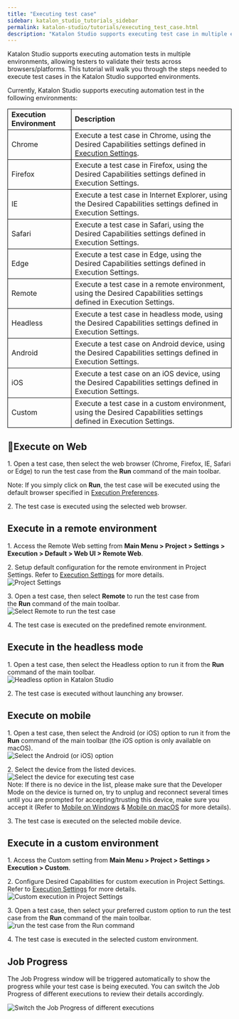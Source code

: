 ```yaml
---
title: "Executing test case"
sidebar: katalon_studio_tutorials_sidebar
permalink: katalon-studio/tutorials/executing_test_case.html
description: "Katalon Studio supports executing test case in multiple environments, allowing testers to validate their tests across browsers/platforms."
---
```

Katalon Studio supports executing automation tests in multiple environments, allowing testers to validate their tests across browsers/platforms. This tutorial will walk you through the steps needed to execute test cases in the Katalon Studio supported environments.  

Currently, Katalon Studio supports executing automation test in the following environments:

<table class=""><tbody class=""><tr class=""><td style="border: 1px solid black; text-align: left;" class=""><b class="">Execution Environment</b></td><td style="border: 1px solid black; text-align: left;" class=""><b class="">Description</b></td></tr><tr style="text-align: center; border: 1px solid black;" class=""><td style="border: 1px solid black; text-align: left;" class=""><span style="font-weight: 400;" class="">Chrome</span></td><td style="border: 1px solid black; text-align: left;" class=""><span style="font-weight: 400;" class="">Execute a test case in Chrome, using the Desired Capabilities settings defined in </span><a href="https://docs.katalon.com/display/KD/Execution+Settings" target="_blank" rel="noopener noreferrer" class=""><span style="font-weight: 400;" class="">Execution Settings</span></a><span style="font-weight: 400;" class="">.</span></td></tr><tr class=""><td style="border: 1px solid black; text-align: left;" class=""><span style="font-weight: 400;" class="">Firefox</span></td><td style="border: 1px solid black; text-align: left;" class=""><span style="font-weight: 400;" class="">Execute a test case in Firefox, using the Desired Capabilities settings defined in </span><span style="font-weight: 400;" class="">Execution Settings</span><span style="font-weight: 400;" class="">.</span></td></tr><tr class=""><td style="border: 1px solid black; text-align: left;" class=""><span style="font-weight: 400;" class="">IE</span></td><td style="border: 1px solid black; text-align: left;" class=""><span style="font-weight: 400;" class="">Execute a test case in Internet Explorer, using the Desired Capabilities settings defined in </span><span style="font-weight: 400;" class="">Execution Settings</span><span style="font-weight: 400;" class="">.</span></td></tr><tr class=""><td style="border: 1px solid black; text-align: left;" class=""><span style="font-weight: 400;" class="">Safari</span></td><td style="border: 1px solid black; text-align: left;" class=""><span style="font-weight: 400;" class="">Execute a test case in Safari, using the Desired Capabilities settings defined in </span><span style="font-weight: 400;" class="">Execution Settings</span><span style="font-weight: 400;" class="">.</span></td></tr><tr class=""><td style="border: 1px solid black; text-align: left;" class=""><span style="font-weight: 400;" class="">Edge</span></td><td style="border: 1px solid black; text-align: left;" class=""><span style="font-weight: 400;" class="">Execute a test case in Edge, using the Desired Capabilities settings defined in </span><span style="font-weight: 400;" class="">Execution Settings</span><span style="font-weight: 400;" class="">.</span></td></tr><tr class=""><td style="border: 1px solid black; text-align: left;" class=""><span style="font-weight: 400;" class="">Remote</span></td><td style="border: 1px solid black; text-align: left;" class=""><span style="font-weight: 400;" class="">Execute a test case in a remote environment, using the Desired Capabilities settings defined in </span><span style="font-weight: 400;" class="">Execution Settings</span><span style="font-weight: 400;" class="">.</span></td></tr><tr class=""><td style="border: 1px solid black; text-align: left;" class=""><span style="font-weight: 400;" class="">Headless</span></td><td style="border: 1px solid black; text-align: left;" class=""><span style="font-weight: 400;" class="">Execute a test case in headless mode, using the Desired Capabilities settings defined in </span><span style="font-weight: 400;" class="">Execution Settings</span><span style="font-weight: 400;" class="">.</span></td></tr><tr class=""><td style="border: 1px solid black; text-align: left;" class=""><span style="font-weight: 400;" class="">Android</span></td><td style="border: 1px solid black; text-align: left;" class=""><span style="font-weight: 400;" class="">Execute a test case on Android device, using the Desired Capabilities settings defined in </span><span style="font-weight: 400;" class="">Execution Settings</span><span style="font-weight: 400;" class="">.</span></td></tr><tr class=""><td style="border: 1px solid black; text-align: left;" class=""><span style="font-weight: 400;" class="">iOS</span></td><td style="border: 1px solid black; text-align: left;" class=""><span style="font-weight: 400;" class="">Execute a test case on an iOS device, using the Desired Capabilities settings defined in </span><span style="font-weight: 400;" class="">Execution Settings</span><span style="font-weight: 400;" class="">.</span></td></tr><tr class=""><td style="border: 1px solid black; text-align: left;" class=""><span style="font-weight: 400;" class="">Custom</span></td><td style="border: 1px solid black; text-align: left;" class=""><span style="font-weight: 400;" class="">Execute a test case in a custom environment, using the Desired Capabilities settings defined in </span><span style="font-weight: 400;" class="">Execution Settings</span><span style="font-weight: 400;" class="">.</span></td></tr></tbody></table>

Execute on Web
---------------

1\. Open a test case, then select the web browser (Chrome, Firefox, IE, Safari or Edge) to run the test case from the **Run** command of the main toolbar.

Note: If you simply click on **Run**, the test case will be executed using the default browser specified in [Execution Preferences](https://docs.katalon.com/pages/viewpage.action?pageId=3179873).

2\. The test case is executed using the selected web browser.

Execute in a remote environment
-------------------------------

1\. Access the Remote Web setting from **Main Menu > Project > Settings > Execution > Default > Web UI > Remote Web**.

2\. Setup default configuration for the remote environment in Project Settings. Refer to [Execution Settings](https://docs.katalon.com/display/KD/Execution+Settings) for more details.  
![Project Settings](../../images/katalon-studio/tutorials/executing_test_case/Execution-Settings.png)

3\. Open a test case, then select **Remote** to run the test case from the **Run** command of the main toolbar.  
![Select Remote to run the test case](../../images/katalon-studio/tutorials/executing_test_case/select-Remote.png)  

4\. The test case is executed on the predefined remote environment.

Execute in the headless mode
----------------------------

1\. Open a test case, then select the Headless option to run it from the **Run** command of the main toolbar.  
![Headless option in Katalon Studio](../../images/katalon-studio/tutorials/executing_test_case/select-the-Headless.png)

2\. The test case is executed without launching any browser.

Execute on mobile
-----------------

1\. Open a test case, then select the Android (or iOS) option to run it from the **Run** command of the main toolbar (the iOS option is only available on macOS).  
![Select the Android (or iOS) option](../../images/katalon-studio/tutorials/executing_test_case/select-the-Android.png)

2\. Select the device from the listed devices.  
![Select the device for executing test case](../../images/katalon-studio/tutorials/executing_test_case/Select-the-device.png)  
Note: If there is no device in the list, please make sure that the Developer Mode on the device is turned on, try to unplug and reconnect several times until you are prompted for accepting/trusting this device, make sure you accept it (Refer to [Mobile on Windows](https://docs.katalon.com/display/KD/Mobile+on+Windows) & [Mobile on macOS](https://docs.katalon.com/display/KD/Mobile+on+macOS) for more details).

3\. The test case is executed on the selected mobile device.

Execute in a custom environment
-------------------------------

1\. Access the Custom setting from **Main Menu > Project > Settings > Execution > Custom**.

2\. Configure Desired Capabilities for custom execution in Project Settings. Refer to [Execution Settings](https://docs.katalon.com/display/KD/Execution+Settings) for more details.  
![Custom execution in Project Settings](../../images/katalon-studio/tutorials/executing_test_case/Execution-Settings-2.png)

3\. Open a test case, then select your preferred custom option to run the test case from the **Run** command of the main toolbar.  
![run the test case from the Run command](../../images/katalon-studio/tutorials/executing_test_case/select-your-preferred-custom.png)

4\. The test case is executed in the selected custom environment.

Job Progress
------------

The Job Progress window will be triggered automatically to show the progress while your test case is being executed. You can switch the Job Progress of different executions to review their details accordingly.

![Switch the Job Progress of different executions](../../images/katalon-studio/tutorials/executing_test_case/Job-progress.png)